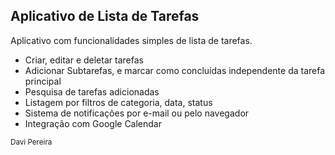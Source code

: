 ## Aplicativo de Lista de Tarefas
Aplicativo com funcionalidades simples de lista de tarefas.

- Criar, editar e deletar tarefas
- Adicionar Subtarefas, e marcar como concluídas independente da tarefa principal
- Pesquisa de tarefas adicionadas
- Listagem por filtros de categoria, data, status
- Sistema de notificações por e-mail ou pelo navegador
- Integração com Google Calendar

<small>Davi Pereira</small>